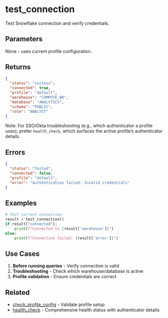 # test_connection

Test Snowflake connection and verify credentials.

## Parameters

None - uses current profile configuration.

## Returns

```json
{
  "status": "success",
  "connected": true,
  "profile": "default",
  "warehouse": "COMPUTE_WH",
  "database": "ANALYTICS",
  "schema": "PUBLIC",
  "role": "ANALYST"
}
```

Note: For SSO/Okta troubleshooting (e.g., which authenticator a profile uses), prefer `health_check`, which surfaces the active profile’s authenticator details.

## Errors

```json
{
  "status": "failed",
  "connected": false,
  "profile": "default",
  "error": "Authentication failed: Invalid credentials"
}
```

## Examples

```python
# Test current connection
result = test_connection()
if result["connected"]:
    print(f"Connected to {result['warehouse']}")
else:
    print(f"Connection failed: {result['error']}")
```

## Use Cases

1. **Before running queries** - Verify connection is valid
2. **Troubleshooting** - Check which warehouse/database is active
3. **Profile validation** - Ensure credentials are correct

## Related

- [check_profile_config](check_profile_config.md) - Validate profile setup
- [health_check](health_check.md) - Comprehensive health status with authenticator details
